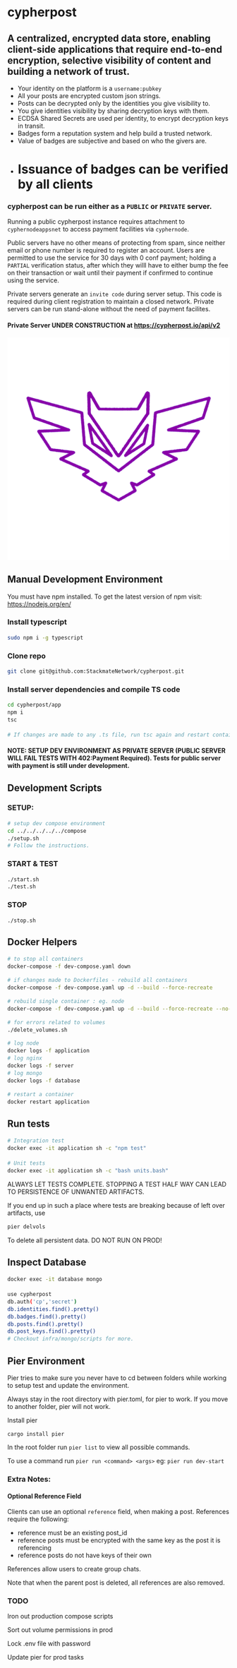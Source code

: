 # cypherpost

## A centralized, encrypted data store, enabling client-side applications that require end-to-end encryption, selective visibility of content and building a network of trust.

- Your identity on the platform is a `username:pubkey`
- All your posts are encrypted custom json strings.
- Posts can be decrypted only by the identities you give visibility to.
- You give identities visibility by sharing decryption keys with them.
- ECDSA Shared Secrets are used per identity, to encrypt decryption keys in transit.
- Badges form a reputation system and help build a trusted network.
- Value of badges are subjective and based on who the givers are.
- # Issuance of badges can be verified by all clients

### cypherpost can be run either as a `PUBLIC` or `PRIVATE` server.

Running a public cypherpost instance requires attachment to `cyphernodeappsnet` to access payment facilities via `cyphernode`.

Public servers have no other means of protecting from spam, since neither email or phone number is required to register an account. Users are permitted to use the service for 30 days with 0 conf payment; holding a `PARTIAL` verification status, after which they willl have to either bump the fee on their transaction or wait until their payment if confirmed to continue using the service.

Private servers generate an `invite code` during server setup. This code is required during client registration to maintain a closed network. Private servers can be run stand-alone without the need of payment facilites.

#### Private Server UNDER CONSTRUCTION at https://cypherpost.io/api/v2

![cypherpost](design/assets/owl.png)

## Manual Development Environment

You must have npm installed.
To get the latest version of npm visit: https://nodejs.org/en/

### Install typescript

```bash
sudo npm i -g typescript
```

### Clone repo

```bash
git clone git@github.com:StackmateNetwork/cypherpost.git
```

### Install server dependencies and compile TS code

```bash
cd cypherpost/app
npm i
tsc

# If changes are made to any .ts file, run tsc again and restart container
```

#### NOTE: SETUP DEV ENVIRONMENT AS PRIVATE SERVER (PUBLIC SERVER WILL FAIL TESTS WITH 402:Payment Required). Tests for public server with payment is still under development.

## Development Scripts

### SETUP:

```bash
# setup dev compose environment
cd ../../../../../compose
./setup.sh
# Follow the instructions.
```

### START & TEST

```bash
./start.sh
./test.sh
```

### STOP

```
./stop.sh
```

## Docker Helpers

```bash
# to stop all containers
docker-compose -f dev-compose.yaml down
```

```bash
# if changes made to Dockerfiles - rebuild all containers
docker-compose -f dev-compose.yaml up -d --build --force-recreate
```

```bash
# rebuild single container : eg. node
docker-compose -f dev-compose.yaml up -d --build --force-recreate --no-deps node
```

```bash
# for errors related to volumes
./delete_volumes.sh
```

```bash
# log node
docker logs -f application
# log nginx
docker logs -f server
# log mongo
docker logs -f database
```

```bash
# restart a container
docker restart application
```

## Run tests

```bash
# Integration test
docker exec -it application sh -c "npm test"

# Unit tests
docker exec -it application sh -c "bash units.bash"

```

ALWAYS LET TESTS COMPLETE. STOPPING A TEST HALF WAY CAN LEAD TO PERSISTENCE OF UNWANTED ARTIFACTS.

If you end up in such a place where tests are breaking because of left over artifacts, use

```bash
pier delvols
```

To delete all persistent data. DO NOT RUN ON PROD!

## Inspect Database

```bash
docker exec -it database mongo

use cypherpost
db.auth('cp','secret')
db.identities.find().pretty()
db.badges.find().pretty()
db.posts.find().pretty()
db.post_keys.find().pretty()
# Checkout infra/mongo/scripts for more.
```

## Pier Environment

Pier tries to make sure you never have to cd between folders while working to setup test and update the environment.

Always stay in the root directory with pier.toml, for pier to work. If you move to another folder, pier will not work.

Install pier

```
cargo install pier
```

In the root folder run `pier list` to view all possible commands.

To use a command run `pier run <command> <args>` eg: `pier run dev-start`

### Extra Notes:

#### Optional Reference Field

Clients can use an optional `reference` field, when making a post. References require the following:

- reference must be an existing post_id
- reference posts must be encrypted with the same key as the post it is referencing
- reference posts do not have keys of their own

References allow users to create group chats.

Note that when the parent post is deleted, all references are also removed.


### TODO 

Iron out production compose scripts

Sort out volume permissions in prod

Lock .env file with password

Update pier for prod tasks